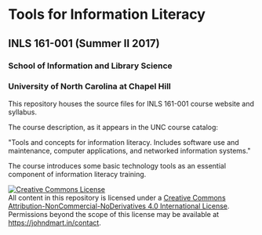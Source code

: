 # Tools for Information Literacy

## INLS 161-001 (Summer II 2017)

### School of Information and Library Science 

### University of North Carolina at Chapel Hill

This repository houses the source files for INLS 161-001 course website and syllabus. 

The course description, as it appears in the UNC course catalog:

"Tools and concepts for information literacy. Includes software use and maintenance, computer applications, and networked information systems."

The course introduces some basic technology tools as an essential component of information literacy training. 

<a rel="license" href="http://creativecommons.org/licenses/by-nc-sa/4.0/"><img alt="Creative Commons License" style="border-width:0" src="https://i.creativecommons.org/l/by-nc-sa/4.0/80x15.png" /></a><br />All content in this repository is licensed under a <a rel="license" href="http://creativecommons.org/licenses/by-nc-sa/4.0/">Creative Commons Attribution-NonCommercial-NoDerivatives 4.0 International License</a>.<br />Permissions beyond the scope of this license may be available at <a xmlns:cc="http://creativecommons.org/ns#" href="https://johndmart.in/contact" rel="cc:morePermissions">https://johndmart.in/contact</a>.
